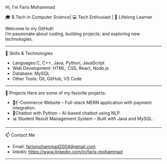 Hi, I'm Faris Mohammad

🎓 B.Tech in Computer Science| 💻 Tech Enthusiast | 🚀 Lifelong Learner  

Welcome to my GitHub!  
I’m passionate about coding, building projects, and exploring new technologies.

---

🚀 Skills & Technologies
- Languages:C, C++, Java, Python, JavaScript
- Web Development: HTML, CSS, React, Node.js
- Database: MySQL
- Other Tools: Git, GitHub, VS Code

---

📂 Projects
Here are some of my favorite projects:
- 🛒E-Commerce Website – Full-stack MERN application with payment integration.
- 🤖Chatbot with Python – AI-based chatbot using NLP.
- 📊 Student Result Management System – Built with Java and MySQL.

---

📫 Contact Me
- Email: farismohammad2004@gmail.com
- linkdin:  https://www.linkedin.com/in/faris-mohammad

---
